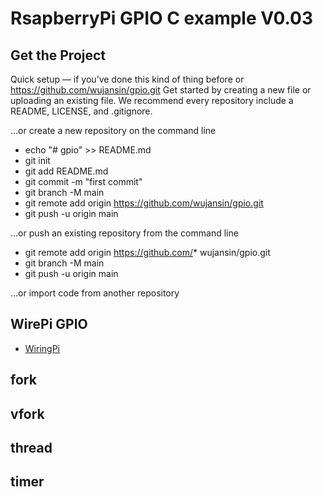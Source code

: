 # RsapberryPi GPIO C example V0.03
## Get the Project
Quick setup — if you’ve done this kind of thing before or	
https://github.com/wujansin/gpio.git
Get started by creating a new file or uploading an existing file. We recommend every repository include a README, LICENSE, and .gitignore.

…or create a new repository on the command line
* echo "# gpio" >> README.md
* git init
* git add README.md
* git commit -m "first commit"
* git branch -M main
* git remote add origin https://github.com/wujansin/gpio.git
* git push -u origin main

…or push an existing repository from the command line
* git remote add origin https://github.com/* wujansin/gpio.git
* git branch -M main
* git push -u origin main
  
…or import code from another repository
## WirePi GPIO
* [WiringPi](http://wiringpi.com/)
## fork 
## vfork
## thread
## timer
